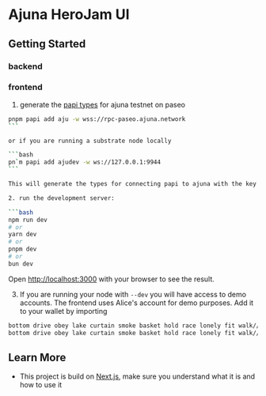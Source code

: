 # Ajuna HeroJam UI

## Getting Started

### backend

### frontend

1. generate the [papi types](https://papi.how/codegen) for ajuna testnet on
   paseo

````bash
pnpm papi add aju -w wss://rpc-paseo.ajuna.network
```

or if you are running a substrate node locally

```bash
pn`m papi add ajudev -w ws://127.0.0.1:9944
```

This will generate the types for connecting papi to ajuna with the key `aju` / `ajudev`.

2. run the development server:

```bash
npm run dev
# or
yarn dev
# or
pnpm dev
# or
bun dev
````

Open [http://localhost:3000](http://localhost:3000) with your browser to see the
result.

3. If you are running your node with `--dev` you will have access to demo
   accounts. The frontend uses Alice's account for demo purposes. Add it to your
   wallet by importing

```bash
bottom drive obey lake curtain smoke basket hold race lonely fit walk//Alice
bottom drive obey lake curtain smoke basket hold race lonely fit walk//Bob
```

## Learn More

- This project is build on [Next.js](https://nextjs.org/docs), make sure you
  understand what it is and how to use it
